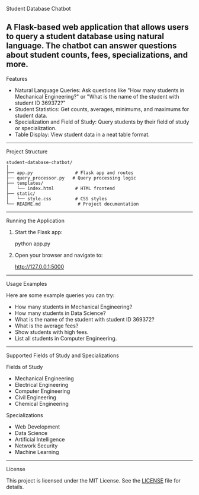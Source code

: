 Student Database Chatbot

A Flask-based web application that allows users to query a student database using natural language. 
The chatbot can answer questions about student counts, fees, specializations, and more.
---

Features

- Natural Language Queries: Ask questions like "How many students in Mechanical Engineering?" or "What is the name of the student with student ID 369372?"
- Student Statistics: Get counts, averages, minimums, and maximums for student data.
- Specialization and Field of Study: Query students by their field of study or specialization.
- Table Display: View student data in a neat table format.

---
Project Structure

```
student-database-chatbot/
│
├── app.py                # Flask app and routes
├── query_processor.py   # Query processing logic
├── templates/
│   └── index.html        # HTML frontend
├── static/
│   └── style.css         # CSS styles
└── README.md              # Project documentation
```

---
Running the Application

1. Start the Flask app:
  
   python app.py

2. Open your browser and navigate to:
   
   http://127.0.0.1:5000
   

---

Usage Examples

Here are some example queries you can try:

- How many students in Mechanical Engineering?
- How many students in Data Science?
- What is the name of the student with student ID 369372?
- What is the average fees?
- Show students with high fees.
- List all students in Computer Engineering.

---

Supported Fields of Study and Specializations

Fields of Study
- Mechanical Engineering
- Electrical Engineering
- Computer Engineering
- Civil Engineering
- Chemical Engineering

Specializations
- Web Development
- Data Science
- Artificial Intelligence
- Network Security
- Machine Learning

---

License

This project is licensed under the MIT License. See the [LICENSE](LICENSE) file for details.
